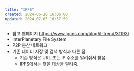 ```yaml
---
title: "IPFS"
created: 2024-06-20 16:06:00
updated: 2024-07-05 16:57:59
---
```

  * 참고 웹페이지 https://www.lgcns.com/blog/it-trend/31193/
  * InterPlanetary File System
  * P2P 분산 네트워크
  * 기존 데이터 저장 및 검색 방식과 다른 점
    * 기존 방식은 URL 또는 IP 주소를 알려줘서 찾음.
    * IPFS에서는 찾을 대상을 알려줌.
